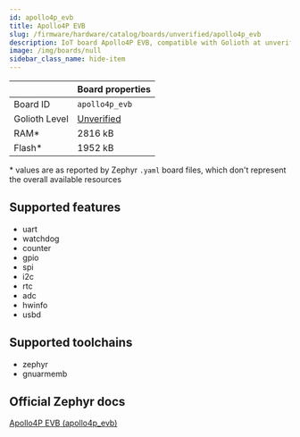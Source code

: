 ```yaml
---
id: apollo4p_evb
title: Apollo4P EVB
slug: /firmware/hardware/catalog/boards/unverified/apollo4p_evb
description: IoT board Apollo4P EVB, compatible with Golioth at unverified level.
image: /img/boards/null
sidebar_class_name: hide-item
---
```


[//]: # (This is an auto-generated file, do not edit! Changes to it will be lost upon re-generation)



|                | Board properties     |
| -------------  | -------------------- |
| Board ID       | `apollo4p_evb` |
| Golioth Level  | [Unverified](/firmware/hardware#unverified-boards) |
| RAM*           | 2816 kB |
| Flash*         | 1952 kB |

\* values are as reported by Zephyr `.yaml` board files, which don't represent the overall available resources



## Supported features

* uart
* watchdog
* counter
* gpio
* spi
* i2c
* rtc
* adc
* hwinfo
* usbd

## Supported toolchains

* zephyr
* gnuarmemb

## Official Zephyr docs

[Apollo4P EVB (apollo4p_evb)](https://docs.zephyrproject.org/latest/boards/ambiq/apollo4p_evb/doc/index.html)
